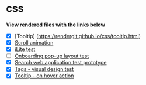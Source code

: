 # css

**View rendered files with the links below**

- [x] [Tooltip] (https://rendergit.github.io/css/tooltip.html)
- [x] [Scroll animation](https://rendergit.github.io/css/animate_on_scroll.html)
- [x] [iLite test](https://rendergit.github.io/css/iLite_test.html)
- [ ] [Onboarding pop-up layout test](https://rendergit.github.io/css/onboarding_popup_layout_test.html)
- [x] [Search web application test prototype](https://rendergit.github.io/css/search_app_test.html)
- [x] [Tags - visual design test](https://rendergit.github.io/css/tags_visual_alternatives.html)
- [x] [Tooltip - on hover action](https://rendergit.github.io/css/tooltip_action_wp_test.html)
